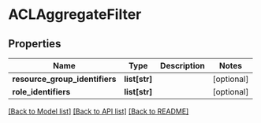 # ACLAggregateFilter

## Properties
Name | Type | Description | Notes
------------ | ------------- | ------------- | -------------
**resource_group_identifiers** | **list[str]** |  | [optional] 
**role_identifiers** | **list[str]** |  | [optional] 

[[Back to Model list]](../README.md#documentation-for-models) [[Back to API list]](../README.md#documentation-for-api-endpoints) [[Back to README]](../README.md)


